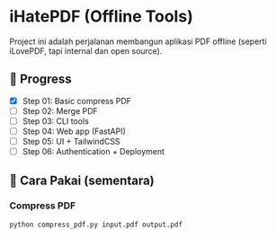 # iHatePDF (Offline Tools)

Project ini adalah perjalanan membangun aplikasi PDF offline (seperti iLovePDF, tapi internal dan open source).

## 🚀 Progress
- [x] Step 01: Basic compress PDF
- [ ] Step 02: Merge PDF
- [ ] Step 03: CLI tools
- [ ] Step 04: Web app (FastAPI)
- [ ] Step 05: UI + TailwindCSS
- [ ] Step 06: Authentication + Deployment

## 📌 Cara Pakai (sementara)
### Compress PDF
```bash
python compress_pdf.py input.pdf output.pdf